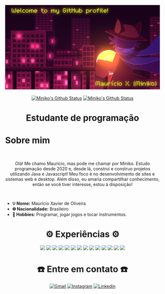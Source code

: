 <div align="center">
  <a href="https://github.com/mini-niko"><img src="./niko.png"></a></br></br>
  <a href="https://github.com/mini-niko"><img src="https://github-readme-stats.vercel.app/api?username=mini-niko&hide_border=true&show_icons=true&theme=radical" alt="Miniko's Github Status"></a>
  <a href="https://github.com/mini-niko"><img src="http://github-readme-streak-stats.herokuapp.com?user=mini-niko&theme=radical&hide_border=true&date_format=j%20M%5B%20Y%5D" alt="Miniko's Github Status"></a><br>
  <h1>Estudante de programação</h1>
</div>

<div>
  <h1>Sobre mim</h1>
  <br>
  <p align="center">Olá! Me chamo Maurício, mas pode me chamar por Miniko. Estudo programação desde 2020 e, desde lá, construí e construo projetos utilizando Java e Javascript! Meu foco é no desenvolvimento de sites e sistemas web e desktop. Além disso, eu amaria compartilhar conhecimento, então se você tiver interesse, estou à disposição!</p>
  <br>
  <div align="left">
    <ul>
      <li>
        <b>💡 Nome:</b> Maurício Xavier de Oliveira
      </li>
      <li>
        <b>🌐 Nacionalidade:</b> Brasileiro
      </li>
      <li>
        <b>🎯 Hobbies:</b> Programar, jogar jogos e tocar instrumentos.
      </li>
    </ul>
  </div>
</div>

<div align="center">
  <h1>⚙️ Experiências ⚙️</h1>
  <img src="https://img.shields.io/badge/GIT-E44C30?style=for-the-badge&logo=git&logoColor=white">
  <img src="https://img.shields.io/badge/Java-d41919?style=for-the-badge&logo=openjdk&logoColor=black">
  <img src="https://img.shields.io/badge/Spring-6DB33F?style=for-the-badge&logo=spring&logoColor=white">
  <img src="https://img.shields.io/badge/Spring_Security-6DB33F?style=for-the-badge&logo=Spring-Security&logoColor=white">
  <img src="https://img.shields.io/badge/PostgreSQL-316192?style=for-the-badge&logo=postgresql&logoColor=white">
  <img src="https://img.shields.io/badge/MySQL-2f4fa8?style=for-the-badge&logo=mysql&logoColor=white">
  
  <img src="https://img.shields.io/badge/HTML-ff5500?style=for-the-badge&logo=html5&logoColor=white">
  <img src="https://img.shields.io/badge/CSS-1c59ff?style=for-the-badge&logo=css3&logoColor=white">
  <img src="https://img.shields.io/badge/Bootstrap-563D7C?style=for-the-badge&logo=bootstrap&logoColor=white">
  <img src="https://img.shields.io/badge/Tailwind_CSS-38B2AC?style=for-the-badge&logo=tailwind-css&logoColor=white">
  <img src="https://img.shields.io/badge/JavaScript-F7DF1E?style=for-the-badge&logo=javascript&logoColor=black">
  <img src="https://img.shields.io/badge/Node.js-6ac722?style=for-the-badge&logo=node.js&logoColor=white">
  <img src="https://img.shields.io/badge/Express.js-404D59?style=for-the-badge">
  <img src="https://img.shields.io/badge/React-20232A?style=for-the-badge&logo=react&logoColor=61DAFB">
</div>

<div align="center">

# ☎️ Entre em contato ☎️

[![Gmail](https://img.shields.io/badge/Gmail-D14836?style=for-the-badge&logo=gmail&logoColor=white)](mailto:xavierdeoliveiramauricio@gmail.com)
[![Instagram](https://img.shields.io/badge/Instagram-E4405F?style=for-the-badge&logo=instagram&logoColor=white)](https://www.instagram.com/mauricio_xavier_de_oliveira/)
[![Linkedin](https://img.shields.io/badge/LinkedIn-0077B5?style=for-the-badge&logo=linkedin&logoColor=white)](https://www.linkedin.com/in/maurício-xavier-de-oliveira-69878b285/)
<!--[![Telegram](https://img.shields.io/badge/Telegram-2CA5E0?style=for-the-badge&logo=telegram&logoColor=white)]() -->

</div>

<!--
Adicionar:
- Telegram
-->
